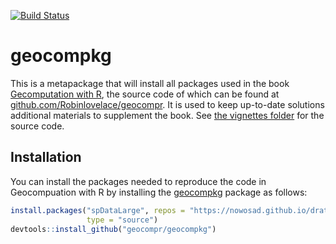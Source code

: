 
[![Build Status](https://travis-ci.org/geocompr/geocompkg.svg?branch=master)](https://travis-ci.org/geocompr/geocompkg)

<!-- README.md is generated from README.Rmd. Please edit that file -->
geocompkg
=========

This is a metapackage that will install all packages used in the book [Gecomputation with R](https://geocompr.robinlovelace.net/), the source code of which can be found at [github.com/Robinlovelace/geocompr](https://github.com/Robinlovelace/geocompr). It is used to keep up-to-date solutions additional materials to supplement the book. See [the vignettes folder](https://github.com/geocompr/geocompkg/tree/master/vignettes) for the source code.

Installation
------------

You can install the packages needed to reproduce the code in Geocompuation with R by installing the [geocompkg](https://github.com/geocompr/geocompkg) package as follows:

``` r
install.packages("spDataLarge", repos = "https://nowosad.github.io/drat/",
                 type = "source")
devtools::install_github("geocompr/geocompkg")
```
